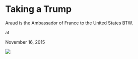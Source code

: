 # Taking a Trump



Araud is the Ambassador of France to the United States BTW.







at

November 16, 2015















![](Screenshot%2Bfrom%2B2015-11-16%2B09%253A22%253A51.png)
